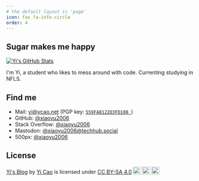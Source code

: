 ```yaml
---
# the default layout is 'page'
icon: fas fa-info-circle
order: 4
---
```



## **Sugar makes me happy**

[![Yi's GitHub Stats](https://github-readme-stats-iota-virid.vercel.app/api?username=xiaoyu2006&count_private=true&show_icons=true&hide_rank=true&include_all_commits=true&card_width=300)](https://github.com/xiaoyu2006)

I'm Yi, a student who likes to mess around with code. Currenting studying in NFLS.

## Find me

- Mail: [yi@ycao.net](mailto:yi@ycao.net) (PGP key: [`559FA8122D3FD108 `](/pgp))
- GitHub: [@xiaoyu2006](https://github.com/xiaoyu2006)
- Stack Overflow: [@xiaoyu2006](https://stackoverflow.com/users/10811334/xiaoyu2006)
- Mastodon: [@xiaoyu2006@techhub.social](https://techhub.social/@xiaoyu2006)
- 500px: [@xiaoyu2006](https://500px.com/p/xiaoyu2006)

## License

<p xmlns:cc="http://creativecommons.org/ns#" xmlns:dct="http://purl.org/dc/terms/"><a property="dct:title" rel="cc:attributionURL" href="https://ycao.net/">Yi's Blog</a> by <a rel="cc:attributionURL dct:creator" property="cc:attributionName" href="https://ycao.top/about/">Yi Cao</a> is licensed under <a href="https://creativecommons.org/licenses/by-sa/4.0/?ref=chooser-v1" target="_blank" rel="license noopener noreferrer" style="display:inline-block;">CC BY-SA 4.0<img style="height:22px!important;margin-left:3px;vertical-align:text-bottom;" src="https://mirrors.creativecommons.org/presskit/icons/cc.svg?ref=chooser-v1" alt=""><img style="height:22px!important;margin-left:3px;vertical-align:text-bottom;" src="https://mirrors.creativecommons.org/presskit/icons/by.svg?ref=chooser-v1" alt=""><img style="height:22px!important;margin-left:3px;vertical-align:text-bottom;" src="https://mirrors.creativecommons.org/presskit/icons/sa.svg?ref=chooser-v1" alt=""></a></p> 

